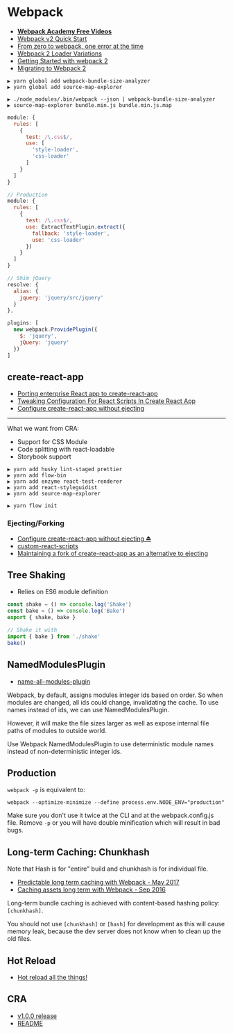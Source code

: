 # Webpack

* [**Webpack Academy Free Videos**](https://webpack.academy/courses/enrolled/104961)
* [Webpack v2 Quick Start](http://bendyworks.com/blog/webpack-v2-quick-start)
* [From zero to webpack, one error at the time](http://www.jumoel.com/2017/zero-to-webpack.html)
* [Webpack 2 Loader Variations](http://andrewhfarmer.com/webpack-2-loader-variations/)
* [Getting Started with webpack 2](https://blog.madewithenvy.com/getting-started-with-webpack-2-ed2b86c68783)
* [Migrating to Webpack 2](https://javascriptplayground.com/blog/2016/10/moving-to-webpack-2/)

```
▶ yarn global add webpack-bundle-size-analyzer
▶ yarn global add source-map-explorer

▶ ./node_modules/.bin/webpack --json | webpack-bundle-size-analyzer
▶ source-map-explorer bundle.min.js bundle.min.js.map
```

```js
module: {
  rules: [
    {
      test: /\.css$/,
      use: [
        'style-loader',
        'css-loader'
      ]
    }
  ]
}

// Production
module: {
  rules: [
    {
      test: /\.css$/,
      use: ExtractTextPlugin.extract({
        fallback: 'style-loader',
        use: 'css-loader'
      })
    }
  ]
}
```

```js
// Shim jQuery
resolve: {
  alias: {
    jquery: 'jquery/src/jquery'
  }
},

plugins: [
  new webpack.ProvidePlugin({
    $: 'jquery',
    jQuery: 'jquery'
  })
]
```

## create-react-app

* [Porting enterprise React app to create-react-app](https://medium.com/@KarandikarMihir/porting-enterprise-react-app-to-create-react-app-bfb565a25460)
* [Tweaking Configuration For React Scripts In Create React App](https://medium.com/@shubheksha/tweaking-configuration-for-react-scripts-in-create-react-app-d91e9d03a42f)
* [Configure create-react-app without ejecting](https://medium.com/@kitze/configure-create-react-app-without-ejecting-d8450e96196a)

---

What we want from CRA:

* Support for CSS Module
* Code splitting with react-loadable
* Storybook support

```
▶ yarn add husky lint-staged prettier
▶ yarn add flow-bin
▶ yarn add enzyme react-test-renderer
▶ yarn add react-styleguidist
▶ yarn add source-map-explorer

▶ yarn flow init
```

### Ejecting/Forking

* [Configure create-react-app without ejecting ⏏](https://medium.com/@kitze/configure-create-react-app-without-ejecting-d8450e96196a)
* [custom-react-scripts](https://github.com/kitze/custom-react-scripts)
* [Maintaining a fork of create-react-app as an alternative to ejecting](https://medium.com/@denis.zhbankov/maintaining-a-fork-of-create-react-app-as-an-alternative-to-ejecting-c555e8eb2b63)

## Tree Shaking

* Relies on ES6 module definition

```js
const shake = () => console.log('Shake')
const bake = () => console.log('Bake')
export { shake, bake }

// Shake it with
import { bake } from './shake'
bake()
```

## NamedModulesPlugin

* [name-all-modules-plugin](https://github.com/timse/name-all-modules-plugin)

Webpack, by default, assigns modules integer ids based on order. So when modules are changed, all ids could change, invalidating the cache. To use names instead of ids, we can use NamedModulesPlugin.

However, it will make the file sizes larger as well as expose internal file paths of modules to outside world.

Use Webpack NamedModulesPlugin to use deterministic module names instead of non-deterministic integer ids.

## Production

`webpack -p` is equivalent to:

```
webpack --optimize-minimize --define process.env.NODE_ENV="production"
```

Make sure you don't use it twice at the CLI and at the webpack.config.js file. Remove `-p` or you will have double minification which will result in bad bugs.

## Long-term Caching: Chunkhash

Note that Hash is for "entire" build and chunkhash is for individual file.

* [Predictable long term caching with Webpack - May 2017](https://medium.com/webpack/predictable-long-term-caching-with-webpack-d3eee1d3fa31)
* [Caching assets long term with Webpack - Sep 2016](https://medium.com/connect-the-dots/caching-assets-long-term-with-webpack-5ad24a4c39bd#.427deo91l)

Long-term bundle caching is achieved with content-based hashing policy: `[chunkhash]`.

You should not use `[chunkhash]` or `[hash]` for development as this will cause memory leak, because the dev server does not know when to clean up the old files.

## Hot Reload

* [Hot reload all the things!](https://hackernoon.com/hot-reload-all-the-things-ec0fed8ab0#.dok0iuu17)

## CRA

* [v1.0.0 release](https://github.com/facebookincubator/create-react-app/releases/tag/v1.0.0)
* [README](https://github.com/facebookincubator/create-react-app/blob/master/packages/react-scripts/template/README.md)